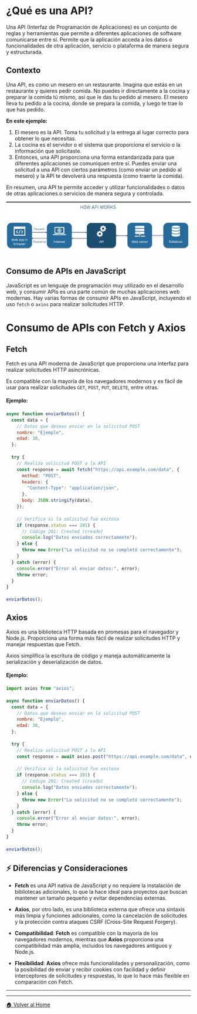 # ¿Qué es una API?

Una API (Interfaz de Programación de Aplicaciones) es un conjunto de reglas y herramientas que permite a diferentes aplicaciones de software comunicarse entre sí. Permite que la aplicación acceda a los datos o funcionalidades de otra aplicación, servicio o plataforma de manera segura y estructurada.

## Contexto
Una API, es como un mesero en un restaurante. Imagina que estás en un restaurante y quieres pedir comida. No puedes ir directamente a la cocina y preparar la comida tú mismo, así que le das tu pedido al mesero. El mesero lleva tu pedido a la cocina, donde se prepara la comida, y luego te trae lo que has pedido.

**En este ejemplo:**

1. El mesero es la API. Toma tu solicitud y la entrega al lugar correcto para obtener lo que necesitas.
2. La cocina es el servidor o el sistema que proporciona el servicio o la información que solicitaste.
3. Entonces, una API proporciona una forma estandarizada para que diferentes aplicaciones se comuniquen entre sí. Puedes enviar una solicitud a una API con ciertos parámetros (como enviar un pedido al mesero) y la API te devolverá una respuesta (como traerte la comida).

En resumen, una API te permite acceder y utilizar funcionalidades o datos de otras aplicaciones o servicios de manera segura y controlada.

![alt text](./ImagenesMD/ApiImage.png)


## Consumo de APIs en JavaScript

JavaScript es un lenguaje de programación muy utilizado en el desarrollo web, y consumir APIs es una parte común de muchas aplicaciones web modernas. Hay varias formas de consumir APIs en JavaScript, incluyendo el uso `fetch` o `axios` para realizar solicitudes HTTP.

# Consumo de APIs con Fetch y Axios

## Fetch

Fetch es una API moderna de JavaScript que proporciona una interfaz para realizar solicitudes HTTP asincrónicas.

Es compatible con la mayoría de los navegadores modernos y es fácil de usar para realizar solicitudes ``GET``, ``POST``, ``PUT``, ``DELETE``, entre otras.

#### Ejemplo:

```javascript
async function enviarDatos() {
  const data = {
    // Datos que deseas enviar en la solicitud POST
    nombre: "Ejemplo",
    edad: 30,
  };

  try {
    // Realiza solicitud POST a la API
    const response = await fetch("https://api.example.com/data", {
      method: "POST",
      headers: {
        "Content-Type": "application/json",
      },
      body: JSON.stringify(data),
    });

    // Verifica si la solicitud fue exitosa
    if (response.status === 201) {
      // Código 201: Created (creado)
      console.log("Datos enviados correctamente");
    } else {
      throw new Error("La solicitud no se completó correctamente");
    }
  } catch (error) {
    console.error("Error al enviar datos:", error);
    throw error;
  }
}

enviarDatos();
```

## Axios

Axios es una biblioteca HTTP basada en promesas para el navegador y Node.js. Proporciona una forma más fácil de realizar solicitudes HTTP y manejar respuestas que Fetch.

Axios simplifica la escritura de código y maneja automáticamente la serialización y deserialización de datos.

#### Ejemplo:

```javascript
import axios from "axios";

async function enviarDatos() {
  const data = {
    // Datos que deseas enviar en la solicitud POST
    nombre: "Ejemplo",
    edad: 30,
  };

  try {
    // Realiza solicitud POST a la API
    const response = await axios.post("https://api.example.com/data", data);

    // Verifica si la solicitud fue exitosa
    if (response.status === 201) {
      // Código 201: Created (creado)
      console.log("Datos enviados correctamente");
    } else {
      throw new Error("La solicitud no se completó correctamente");
    }
  } catch (error) {
    console.error("Error al enviar datos:", error);
    throw error;
  }
}

enviarDatos();
```

## ⚡ Diferencias y Consideraciones

- **Fetch** es una API nativa de JavaScript y no requiere la instalación de bibliotecas adicionales, lo que la hace ideal para proyectos que buscan mantener un tamaño pequeño y evitar dependencias externas.

- **Axios**, por otro lado, es una biblioteca externa que ofrece una sintaxis más limpia y funciones adicionales, como la cancelación de solicitudes y la protección contra ataques CSRF (Cross-Site Request Forgery).

- **Compatibilidad**: **Fetch** es compatible con la mayoría de los navegadores modernos, mientras que **Axios** proporciona una compatibilidad más amplia, incluidos los navegadores antiguos y Node.js.

- **Flexibilidad**: **Axios** ofrece más funcionalidades y personalización, como la posibilidad de enviar y recibir cookies con facilidad y definir interceptores de solicitudes y respuestas, lo que lo hace más flexible en comparación con Fetch.


---
---

[🏠 Volver al Home](../README.md)